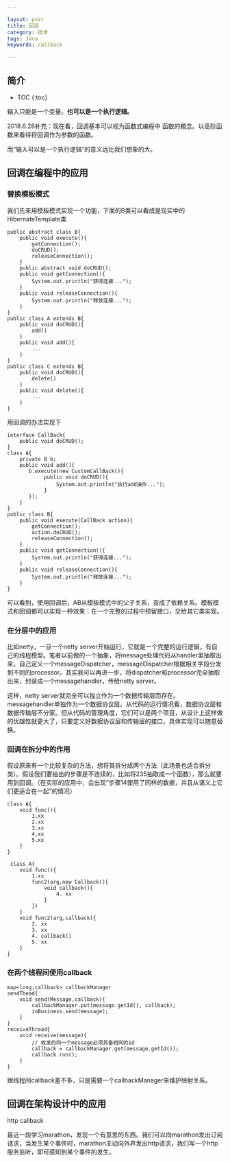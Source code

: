 ```yaml
---

layout: post
title: 回调
category: 技术
tags: Java
keywords: callback

---
```


## 简介

* TOC
{:toc}

输入只能是一个变量。**也可以是一个执行逻辑。**

2018.6.28补充：现在看，回调基本可以视为函数式编程中 函数的概念。以高阶函数来看待将回调作为参数的函数。

而“输入可以是一个执行逻辑”的意义远比我们想象的大。

## 回调在编程中的应用

### 替换模板模式

我们先来用模板模式实现一个功能，下面的B类可以看成是现实中的HibernateTemplate类

    public abstract class B{  
        public void execute(){   
            getConnection();    
            doCRUD();    
            releaseConnection();    
    	}    
        public abstract void doCRUD();  
        public void getConnection(){    
            System.out.println("获得连接...");    
        }    
        public void releaseConnection(){    
            System.out.println("释放连接...");    
        }    
    }  
    public class A extends B{  
        public void doCRUD(){    
        	add()
        }    
        public void add(){    
        	...
        }    
    }  
    public class C extends B{  
        public void doCRUD(){    
        	delete()
        }    
        public void delete(){    
        	...
        }    
    }  

用回调的办法实现下

    interface CallBack{   
        public void doCRUD();     
    }    
    class A{
        private B b;
        public void add(){    
           b.execute(new CustomCallBack(){
                public void doCRUD(){    
                    System.out.println("执行add操作...");    
                }
           });
        }    
    }
    public class B{  
        public void execute(CallBack action){ 
            getConnection();    
            action.doCRUD(); 
            releaseConnection();    
        }    
        public void getConnection(){    
            System.out.println("获得连接...");    
        }    
        public void releaseConnection(){    
            System.out.println("释放连接...");    
        }    
    } 

可以看到，使用回调后，AB从模板模式中的父子关系，变成了依赖关系。模板模式和回调都可以实现一种效果：在一个完整的过程中预留接口，交给其它类实现。

### 在分层中的应用

比如netty，一旦一个netty server开始运行，它就是一个完整的运行逻辑，有自己的线程模型。笔者以前做的一个抽象，将message处理代码从handler里抽取出来，自己定义一个messageDispatcher，messageDispatcher根据相关字段分发到不同的processor。其实我可以再进一步，将dispatcher和processor完全抽取出来，封装成一个messagehandler，传给netty server。

这样，netty server就完全可以独立作为一个数据传输层而存在。messagehandler单独作为一个数据协议层。从代码的运行情况看，数据协议层和数据传输层不分家。但从代码的管理角度，它们可以是两个项目，从设计上这样做的优越性就更大了，只要定义好数据协议层和传输层的接口，具体实现可以随意替换。

### 回调在拆分中的作用

假设原来有一个比较复杂的方法，想将其拆分成两个方法（此场景也适合拆分类）。假设我们要抽出的步骤是不连续的，比如将235抽取成一个函数），那么就要用到回调。（在实际的应用中，会出现“步骤14使用了同样的数据，并且从语义上它们更适合在一起”的情况）

    class A{
        void func(){
            1.xx
            2.xx
            3.xx
            4.xx
            5.xx
        }
    }
    
     class A{
        void func(){
            1.xx
            func2(arg,new Callback(){
                void callback(){
                    4. xx
                }
            })  
        }
        void func2(arg,callback){
            2. xx
            3. xx
            4. callback()
            5. xx
        }
    }

### 在两个线程间使用callback

	map<long,callback> callbackManager
	sendThead{
		void send(Message,callback){
			callbackManager.put(message.getId(), callback);
			ioBusiness.send(message);
		}
	}
	receiveThread{
		void receive(message){
			// 收发的同一个message必须具备相同的id
			callback = callbackManager.get(message.getId());
			callback.run();
		}
	}
	
跟线程间callback差不多，只是需要一个callbackManager来维护映射关系。

## 回调在架构设计中的应用

http callback

最近一段学习marathon，发现一个有意思的东西。我们可以向marathon发出订阅请求，当发生某个事件时，marathon主动向外界发出http请求，我们写一个http服务监听，即可感知到某个事件的发生。